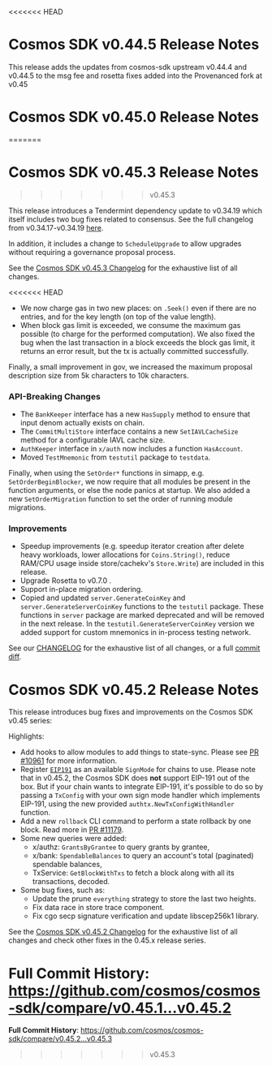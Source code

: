 <<<<<<< HEAD
# Cosmos SDK v0.44.5 Release Notes

This release adds the updates from cosmos-sdk upstream v0.44.4 and v0.44.5 to the msg fee and rosetta fixes added into the Provenanced fork at v0.45

# Cosmos SDK v0.45.0 Release Notes
=======
# Cosmos SDK v0.45.3 Release Notes
>>>>>>> v0.45.3

This release introduces a Tendermint dependency update to v0.34.19 which
itself includes two bug fixes related to consensus. See the full changelog from
v0.34.17-v0.34.19 [here](https://github.com/tendermint/tendermint/blob/v0.34.19/CHANGELOG.md#v0.34.19).

In addition, it includes a change to `ScheduleUpgrade` to allow upgrades without
requiring a governance proposal process.

See the [Cosmos SDK v0.45.3 Changelog](https://github.com/cosmos/cosmos-sdk/blob/v0.45.3/CHANGELOG.md)
for the exhaustive list of all changes.

<<<<<<< HEAD
- We now charge gas in two new places: on `.Seek()` even if there are no entries, and for the key length (on top of the value length).
- When block gas limit is exceeded, we consume the maximum gas possible (to charge for the performed computation). We also fixed the bug when the last transaction in a block exceeds the block gas limit, it returns an error result, but the tx is actually committed successfully.

Finally, a small improvement in gov, we increased the maximum proposal description size from 5k characters to 10k characters.

### API-Breaking Changes

- The `BankKeeper` interface has a new `HasSupply` method to ensure that input denom actually exists on chain.
- The `CommitMultiStore` interface contains a new `SetIAVLCacheSize` method for a configurable IAVL cache size.
- `AuthKeeper` interface in `x/auth` now includes a function `HasAccount`.
- Moved `TestMnemonic` from `testutil` package to `testdata`.


Finally, when using the `SetOrder*` functions in simapp, e.g. `SetOrderBeginBlocker`, we now require that all modules be present in the function arguments, or else the node panics at startup. We also added a new `SetOrderMigration` function to set the order of running module migrations.

### Improvements

- Speedup improvements (e.g. speedup iterator creation after delete heavy workloads, lower allocations for `Coins.String()`, reduce RAM/CPU usage inside store/cachekv's `Store.Write`) are included in this release.
- Upgrade Rosetta to v0.7.0 .
- Support in-place migration ordering.
- Copied and updated `server.GenerateCoinKey` and `server.GenerateServerCoinKey` functions to the `testutil` package. These functions in `server` package are marked deprecated and will be removed in the next release. In the `testutil.GenerateServerCoinKey` version we  added support for custom mnemonics in in-process testing network.

See our [CHANGELOG](./CHANGELOG.md) for the exhaustive list of all changes, or a full [commit diff](https://github.com/cosmos/cosmos-sdk/compare/v0.44.5...v0.45.0).

# Cosmos SDK v0.45.2 Release Notes

This release introduces bug fixes and improvements on the Cosmos SDK v0.45 series:

Highlights:

- Add hooks to allow modules to add things to state-sync. Please see [PR #10961](https://github.com/cosmos/cosmos-sdk/pull/10961) for more information.
- Register [`EIP191`](https://eips.ethereum.org/EIPS/eip-191) as an available `SignMode` for chains to use. Please note that in v0.45.2, the Cosmos SDK does **not** support EIP-191 out of the box. But if your chain wants to integrate EIP-191, it's possible to do so by passing a `TxConfig` with your own sign mode handler which implements EIP-191, using the new provided `authtx.NewTxConfigWithHandler` function.
- Add a new `rollback` CLI command to perform a state rollback by one block. Read more in [PR #11179](https://github.com/cosmos/cosmos-sdk/pull/11179).
- Some new queries were added:
  - x/authz: `GrantsByGrantee` to query grants by grantee,
  - x/bank: `SpendableBalances` to query an account's total (paginated) spendable balances,
  - TxService: `GetBlockWithTxs` to fetch a block along with all its transactions, decoded.
- Some bug fixes, such as:
  - Update the prune `everything` strategy to store the last two heights.
  - Fix data race in store trace component.
  - Fix cgo secp signature verification and update libscep256k1 library.

See the [Cosmos SDK v0.45.2 Changelog](https://github.com/cosmos/cosmos-sdk/blob/v0.45.2/CHANGELOG.md) for the exhaustive list of all changes and check other fixes in the 0.45.x release series.

**Full Commit History**: https://github.com/cosmos/cosmos-sdk/compare/v0.45.1...v0.45.2
=======
**Full Commit History**: https://github.com/cosmos/cosmos-sdk/compare/v0.45.2...v0.45.3
>>>>>>> v0.45.3
